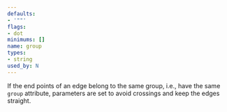 ```yaml
---
defaults:
- '""'
flags:
- dot
minimums: []
name: group
types:
- string
used_by: N
---
```

If the end points of an edge belong to the same group, i.e., have the
same `group` attribute, parameters are set to avoid crossings and keep
the edges straight.

